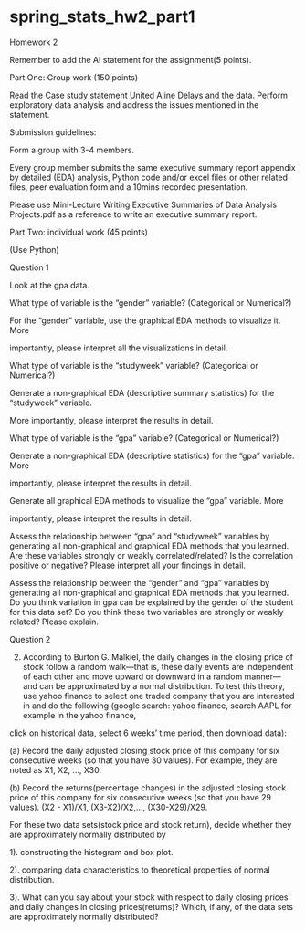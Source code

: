 # spring_stats_hw2_part1

Homework 2 

Remember to add the AI statement for the assignment(5 points). 

 

Part One: Group work (150 points) 

Read the Case study statement United Aline Delays and the data. Perform exploratory data analysis and address the issues mentioned in the statement. 

Submission guidelines: 

Form a group with 3-4 members. 

Every group member submits the same executive summary report appendix by detailed (EDA) analysis, Python code and/or excel files or other related files, peer evaluation form and a 10mins recorded presentation. 

Please use Mini-Lecture Writing Executive Summaries of Data Analysis Projects.pdf as a reference to write an executive summary report. 

Part Two: individual work (45 points)  

 (Use Python) 

Question 1 

Look at the gpa data. 

What type of variable is the “gender” variable? (Categorical or Numerical?)  

For the “gender” variable, use the graphical EDA methods to visualize it. More  

importantly, please interpret all the visualizations in detail.  

What type of variable is the “studyweek” variable? (Categorical or Numerical?)  

Generate a non-graphical EDA (descriptive summary statistics) for the “studyweek” variable.  

More importantly, please interpret the results in detail.  

What type of variable is the “gpa” variable? (Categorical or Numerical?)  

Generate a non-graphical EDA (descriptive statistics) for the “gpa” variable. More  

importantly, please interpret the results in detail.  

Generate all graphical EDA methods to visualize the “gpa” variable. More  

importantly, please interpret the results in detail.  

Assess the relationship between “gpa” and “studyweek” variables by generating all non-graphical and graphical EDA methods that you learned. Are these variables strongly or weakly correlated/related? Is the correlation positive or negative? Please interpret all your findings in detail.  

Assess the relationship between the “gender” and “gpa” variables by generating all non-graphical and graphical EDA methods that you learned. Do you think variation in gpa can be explained by the gender of the student for this data set? Do you think these two variables are strongly or weakly related? Please explain.  

 

Question 2 

2. According to Burton G. Malkiel, the daily changes in the closing price of stock follow a random walk—that is, these daily events are independent of each other and move upward or downward in a random manner— and can be approximated by a normal distribution. To test this theory, use yahoo finance to select one traded company that you are interested in and do the following (google search: yahoo finance, search AAPL for example in the yahoo finance, 

 click on historical data, select 6 weeks’ time period, then download data): 

(a) Record the daily adjusted closing stock price of this company for six consecutive weeks (so that you have 30 values). For example, they are noted as X1, X2, …, X30. 

(b) Record the returns(percentage changes) in the adjusted closing stock price of this company for six consecutive weeks (so that you have 29 values). (X2 - X1)/X1, (X3-X2)/X2,…, (X30-X29)/X29. 

For these two data sets(stock price and stock return), decide whether they are approximately normally distributed by 

1). constructing the histogram and box plot. 

2). comparing data characteristics to theoretical properties of normal distribution.  

3). What can you say about your stock with respect to daily closing prices and daily changes in closing prices(returns)? Which, if any, of the data sets are approximately normally distributed? 
